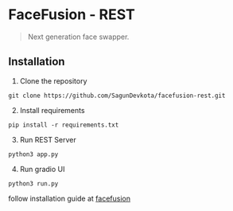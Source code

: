 FaceFusion - REST
=================

> Next generation face swapper.


Installation
------------

1. Clone the repository
```
git clone https://github.com/SagunDevkota/facefusion-rest.git
```

2. Install requirements
```
pip install -r requirements.txt
```

3. Run REST Server
```
python3 app.py
```

4. Run gradio UI
```
python3 run.py
```
follow installation guide at [facefusion](https://github.com/facefusion/facefusion)

